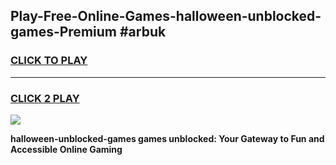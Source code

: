 
## Play-Free-Online-Games-halloween-unblocked-games-Premium #arbuk
<h3>
<a href="https://premium.freeplayer.one?title=halloween-unblocked-games&ref=8M">CLICK TO PLAY</a></h3>
<hr>

<h3>
<a href="https://premium.freeplayer.one?title=halloween-unblocked-games&ref=8M">CLICK 2 PLAY</a>
  
</h3>

<a href="https://premium.freeplayer.one?title=halloween-unblocked-games&ref=8M"><img src="https://clearcache.store/games.png"></a>


**halloween-unblocked-games games unblocked: Your Gateway to Fun and Accessible Online Gaming**
